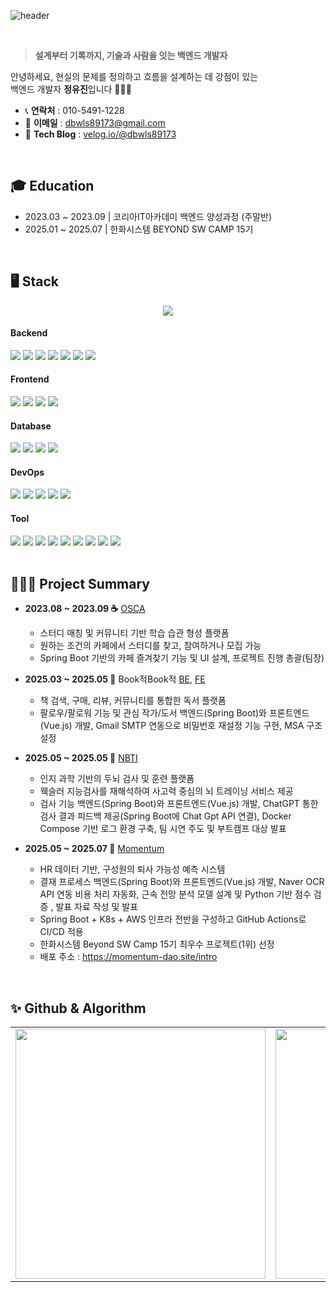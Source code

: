 ![header](https://capsule-render.vercel.app/api?type=wave&color=auto&height=300&section=header&text=Yujin's%20Github&fontSize=90)

<br>

> **설계부터 기록까지, 기술과 사람을 잇는 백엔드 개발자**

안녕하세요, 현실의 문제를 정의하고 흐름을 설계하는 데 강점이 있는  
백엔드 개발자 **정유진**입니다 👩🏻‍💻

- 📞 **연락처** : 010-5491-1228  
- 📧 **이메일** : dbwls89173@gmail.com  
- 📖 **Tech Blog** : [velog.io/@dbwls89173](https://velog.io/@dbwls89173)
  
<br>

## 🎓 Education
-  2023.03 ~ 2023.09 | 코리아IT아카데미 백엔드 양성과정 (주말반) 
-  2025.01 ~ 2025.07 | 한화시스템 BEYOND SW CAMP 15기

<br>

## 🖥️ Stack
<div align="center">
  <img src="https://github-readme-stats.vercel.app/api/top-langs/?username=devyujinjeong&layout=compact" />
</div>

#### Backend
<div>
  <img src="https://img.shields.io/badge/Java-007396?style=flat&logo=Java&logoColor=white" />
  <img src="https://img.shields.io/badge/SpringBoot-6DB33F?style=flat&logo=SpringBoot&logoColor=white" />
  <img src="https://img.shields.io/badge/Spring%20Security-6DB33F?style=flat&logo=springsecurity&logoColor=white" />
  <img src="https://img.shields.io/badge/Spring%20Data%20JPA-6DB33F?style=flat&logo=Hibernate&logoColor=white" />
  <img src="https://img.shields.io/badge/MyBatis-000000?style=flat&logo=MyBatis&logoColor=white" />
  <img src="https://img.shields.io/badge/Junit5-25A162?style=flat&logo=JUnit5&logoColor=white" />
  <img src="https://img.shields.io/badge/Python-3776AB?style=flat&logo=Python&logoColor=white" />
</div>

#### Frontend
<div>
  <img src="https://img.shields.io/badge/HTML5-E34F26?style=flat&logo=html5&logoColor=white" />
  <img src="https://img.shields.io/badge/CSS3-1572B6?style=flat&logo=css3&logoColor=white" />
  <img src="https://img.shields.io/badge/JavaScript-F7DF1E?style=flat&logo=javascript&logoColor=black" />
  <img src="https://img.shields.io/badge/Vue.js-4FC08D?style=flat&logo=vue.js&logoColor=white" />
</div>

#### Database
<div>
  <img src="https://img.shields.io/badge/MySQL-4479A1?style=flat&logo=MySQL&logoColor=white" />
  <img src="https://img.shields.io/badge/MariaDB-003545?style=flat&logo=MariaDB&logoColor=white" />
  <img src="https://img.shields.io/badge/Oracle-F80000?style=flat&logo=Oracle&logoColor=white" />
  <img src="https://img.shields.io/badge/Redis-DC382D?style=flat&logo=redis&logoColor=white" />
</div>

#### DevOps
<div>
  <img src="https://img.shields.io/badge/Docker-2496ED?style=flat&logo=docker&logoColor=white" />
  <img src="https://img.shields.io/badge/Kubernetes-326CE5?style=flat&logo=kubernetes&logoColor=white" />
  <img src="https://img.shields.io/badge/ArgoCD-EF7B4D?style=flat&logo=Argo&logoColor=white" />
  <img src="https://img.shields.io/badge/Jenkins-D24939?style=flat&logo=Jenkins&logoColor=white" />
  <img src="https://img.shields.io/badge/GitHub%20Actions-2088FF?style=flat&logo=GitHub-Actions&logoColor=white" />
</div>

#### Tool
<div>
  <img src="https://img.shields.io/badge/GitHub-181717?style=flat&logo=GitHub&logoColor=white" />
  <img src="https://img.shields.io/badge/Git-F05032?style=flat&logo=Git&logoColor=white" />
  <img src="https://img.shields.io/badge/Postman-FF6C37?style=flat&logo=Postman&logoColor=white" />
  <img src="https://img.shields.io/badge/Notion-000000?style=flat&logo=Notion&logoColor=white" />
  <img src="https://img.shields.io/badge/Figma-F24E1E?style=flat&logo=Figma&logoColor=white" />
  <img src="https://img.shields.io/badge/Miro-050038?style=flat&logo=Miro&logoColor=white" />
  <img src="https://img.shields.io/badge/Google Sheets-34A853?style=flat&logo=google-sheets&logoColor=white" />
  <img src="https://img.shields.io/badge/Discord-5865F2?style=flat&logo=discord&logoColor=white" />
  <img src="https://img.shields.io/badge/Intellij%20IDEA-000000?style=flat&logo=Intellij%20IDEA&logoColor=white" />
</div>


<br>

## 👨🏻‍💻 Project Summary
- **2023.08 ~ 2023.09 ☕**  [OSCA](https://github.com/devyujinjeong/spring-osca)
    - 스터디 매칭 및 커뮤니티 기반 학습 습관 형성 플랫폼
    - 원하는 조건의 카페에서 스터디를 찾고, 참여하거나 모집 가능
    - Spring Boot 기반의 카페 즐겨찾기 기능 및 UI 설계, 프로젝트 진행 총괄(팀장)

- **2025.03 ~ 2025.05 📕** Book적Book적 [BE](https://github.com/devyujinjeong/jamjam-bookjeokbookjeok-BE), [FE](https://github.com/devyujinjeong/jamjam-bookjeokbookjeok-FE)
  - 책 검색, 구매, 리뷰, 커뮤니티를 통합한 독서 플랫폼
  - 팔로우/팔로워 기능 및 관심 작가/도서 백엔드(Spring Boot)와 프론트엔드(Vue.js) 개발, Gmail SMTP 연동으로 비밀번호 재설정 기능 구현, MSA 구조 설정

- **2025.05 ~ 2025.05  🧠** [NBTI](https://github.com/devyujinjeong/DAO-NBTI)
    - 인지 과학 기반의 두뇌 검사 및 훈련 플랫폼
    - 웩슬러 지능검사를 재해석하여 사고력 중심의 뇌 트레이닝 서비스 제공
    - 검사 기능 백엔드(Spring Boot)와 프론트엔드(Vue.js) 개발, ChatGPT 통한 검사 결과 피드백 제공(Spring Boot에 Chat Gpt API 연결), Docker Compose 기반 로그 환경 구축, 팀 시연 주도 및 부트캠프 대상 발표
    
- **2025.05 ~ 2025.07  👤** [Momentum](https://github.com/devyujinjeong/DAO-Momentum)
    - HR 데이터 기반, 구성원의 퇴사 가능성 예측 시스템
    - 결재 프로세스 백엔드(Spring Boot)와 프론트엔드(Vue.js) 개발, Naver OCR API 연동 비용 처리 자동화, 근속 전망 분석 모델 설계 및 Python 기반 점수 검증 , 발표 자료 작성 및 발표
    - Spring Boot + K8s + AWS 인프라 전반을 구성하고 GitHub Actions로 CI/CD 적용
    - 한화시스템 Beyond SW Camp 15기 최우수 프로젝트(1위) 선정
    - 배포 주소 : https://momentum-dao.site/intro
 
<br>

## ✨ Github & Algorithm
<table align="center">
  <tr>
    <td align="center">
      <img src="https://github-readme-stats.vercel.app/api?username=devyujinjeong&show_icons=true&theme=vue" width="400px"/>
    </td>
    <td align="center">
      <img src="http://mazassumnida.wtf/api/v2/generate_badge?boj=dbwls89173" width="400px"/>
    </td>
  </tr>
</table>
